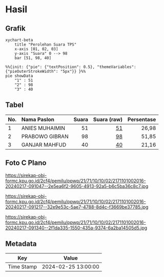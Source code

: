 # Hasil

## Grafik

```mermaid
xychart-beta
    title "Perolehan Suara TPS"
    x-axis [01, 02, 03]
    y-axis "Suara" 0 --> 98
    bar [51, 98, 40]
```

```mermaid
%%{init: {"pie": {"textPosition": 0.5}, "themeVariables": {"pieOuterStrokeWidth": "5px"}} }%%
pie showData
    "1" : 51
    "2" : 98
    "3" : 40
```

## Tabel

| No. | Nama Paslon    | Suara | Suara (raw) | Persentase |
|:--- |:-------------- | -----:| -----------:| ----------:|
| 1   | ANIES MUHAIMIN | 51    | [51][p-1]   | 26,98      |
| 2   | PRABOWO GIBRAN | 98    | [98][p-2]   | 51,85      |
| 3   | GANJAR MAHFUD  | 40    | [40][p-3]   | 21,16      |


[p-1]: https://github.com/gigit-pemilu/pemilu-2024-21-kepulauan-riau/blob/main/pilpres/hitung-suara/sub/21-kepulauan-riau/sub/71-kota-batam/sub/10-batam-kota/sub/1002-taman-baloi/sub/016-tps/sub/paslon-1.txt
[p-2]: https://github.com/gigit-pemilu/pemilu-2024-21-kepulauan-riau/blob/main/pilpres/hitung-suara/sub/21-kepulauan-riau/sub/71-kota-batam/sub/10-batam-kota/sub/1002-taman-baloi/sub/016-tps/sub/paslon-2.txt
[p-3]: https://github.com/gigit-pemilu/pemilu-2024-21-kepulauan-riau/blob/main/pilpres/hitung-suara/sub/21-kepulauan-riau/sub/71-kota-batam/sub/10-batam-kota/sub/1002-taman-baloi/sub/016-tps/sub/paslon-3.txt

## Foto C Plano

https://sirekap-obj-formc.kpu.go.id/2cf4/pemilu/ppwp/21/71/10/10/02/2171101002016-20240217-091047--2e5ea6f2-9605-4913-92a5-b6c5ba36c8c7.jpg

https://sirekap-obj-formc.kpu.go.id/2cf4/pemilu/ppwp/21/71/10/10/02/2171101002016-20240217-091217--32e9e53c-5ae7-4788-8d4c-f3669be37785.jpg

https://sirekap-obj-formc.kpu.go.id/2cf4/pemilu/ppwp/21/71/10/10/02/2171101002016-20240217-091340--2f1da335-1550-435a-9374-6a2ba14505d5.jpg


## Metadata

| Key        | Value               |
| ---------- | ------------------- |
| Time Stamp | 2024-02-25 13:00:00 |



